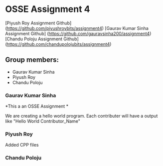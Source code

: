 # OSSE Assignment 4
[Piyush Roy Assignment Github]  (https://github.com/piyushroybits/assignment4)
[Gaurav Kumar Sinha Assignment Github] (https://github.com/gauravsinha200/assignment4)
[Chandu Poloju Assignment Github]  (https://github.com/chandupolojubits/assignment4)

## Group members:
* Gaurav Kumar Sinha
* Piyush Roy
* Chandu Poloju

### Gaurav Kumar Sinha
*This a an OSSE Assignment *

We are creating a hello world program.
Each contributer will have a output like  "Hello World Contributor_Name"

### Piyush Roy
Added CPP files

### Chandu Poloju
